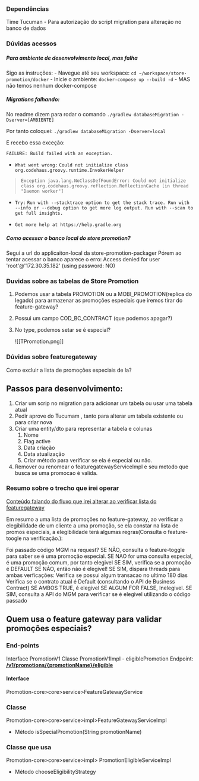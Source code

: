 ### Dependências
Time Tucuman - Para autorização do script migration para alteração no banco de dados

### Dúvidas acessos

##### Para ambiente de desenvolvimento local, mas falha
Sigo as instruções:
	- Navegue até seu workspace: `cd ~/workspace/store-promotion/docker`
	- Inicie o ambiente: `docker-compose up --build -d`
	- MAS não temos nenhum docker-compose
##### Migrations falhando:

No readme dizem para rodar o comando
	`./gradlew databaseMigration -Dserver=[AMBIENTE]`
	
Por tanto coloquei:
	`./gradlew databaseMigration -Dserver=local`
	
E recebo essa exceção:
	
`FAILURE: Build failed with an exception.`

* `What went wrong:`
`Could not initialize class org.codehaus.groovy.runtime.InvokerHelper`
> `Exception java.lang.NoClassDefFoundError: Could not initialize class org.codehaus.groovy.reflection.ReflectionCache [in thread "Daemon worker"]`

* `Try:`
`Run with --stacktrace option to get the stack trace. Run with --info or --debug option to get more log output. Run with --scan to get full insights.`

* `Get more help at https://help.gradle.org`

##### Como acessar o banco local do store promotion?

Segui a url do applicaiton-local da store-promotion-packager
	Pórem ao tentar acessar o banco aparece o erro: 
		Access denied for user 'root'@'172.30.35.182' (using password: NO)


### Duvidas sobre as tabelas de Store Promotion

1. Podemos usar a tabela PROMOTION ou a MOBI_PROMOTION(replica do legado) para armazenar as promoções especiais que iremos tirar do feature-gateway?

2. Possui um campo COD_BC_CONTRACT (que podemos apagar?)

3. No type, podemos setar se é especial?

	![[TPromotion.png]]

### Dúvidas sobre featuregateway

Como excluir a lista de promoções especiais de la?
## Passos para desenvolvimento:

1. Criar um scrip no migration para adicionar um tabela ou usar uma tabela atual
2. Pedir aprove do Tucumam , tanto para alterar um tabela existente ou para criar nova
3. Criar uma entity/dto para representar a tabela e colunas
	1. Nome
	2. Flag active
	3. Data criação
	4. Data atualização
	5. Criar método para verificar se ela é especial ou não.
4. Remover ou renomear o featuregatewayServiceImpl e seu metodo que busca se uma promocao é valida.


### Resumo sobre o trecho que irei operar

[Conteúdo falando do fluxo que irei alterar ao verificar lista do featuregateway](https://jiraps.atlassian.net/wiki/spaces/GRE/pages/75318461273/Elegibilidade)

Em resumo a uma lista de promoções no feature-gateway, ao verificar a elegibilidade de um cliente a uma promoção, se ela constar na lista de promos especiais, a elegibilidade terá algumas regras(Consulta o feature-toogle na verificação.):

Foi passado código MGM na request?
SE NÃO, consulta o feature-toggle para saber se é uma promoção especial.
	SE NAO for uma consulta especial, é uma promoção comum, por tanto elegivel
	SE SIM, verifica se a promoção é DEFAULT
		SE NÃO, então não é elegivel!
		SE SIM,  dispara threads para ambas verficações:
			Verifica se possui algum transacao no ultimo 180 dias
			Verifica se o contrato atual é Default (consultando o API de Business Contract)
			SE AMBOS TRUE, é elegivel
			SE ALGUM FOR FALSE, Inelegivel.
SE SIM, consulta a API do MGM para verificar se é elegivel utilizando o código passado


## Quem usa o feature gateway para validar promoções especiais?

### End-points

Interface PromotionV1
Classe PromotionV1Impl - eligiblePromotion
Endpoint: [**/v1/promotions/{promotionName}/eligible**](https://store-promotion-api.qa.intranet.pags/swagger-ui.html#/operations/promotion-v-1-impl/eligiblePromotionUsingGET "https://store-promotion-api.qa.intranet.pags/swagger-ui.html#/operations/promotion-v-1-impl/eligiblePromotionUsingGET")

#### Interface
Promotion-core>core>service>FeatureGatewayService

### Classe 
Promotion-core>core>service>impl>FeatureGatewayServiceImpl

- Método isSpecialPromotion(String promotionName)

### Classe que usa
Promotion-core>core>service>impl> PromotionEligibleServiceImpl

- Método chooseEligibilityStrategy



